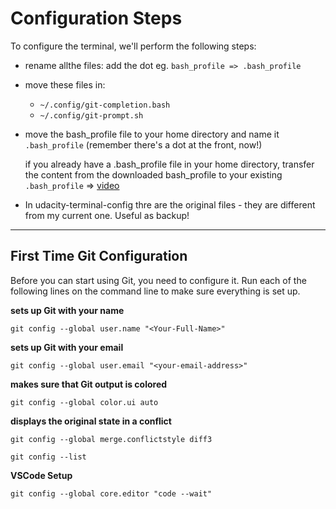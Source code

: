 # Configuration Steps

To configure the terminal, we'll perform the following steps:

- rename allthe files: add the dot eg. `bash_profile => .bash_profile`
- move these files in:

    - `~/.config/git-completion.bash`
    - `~/.config/git-prompt.sh`

- move the bash_profile file to your home directory and name it `.bash_profile` (remember there's a dot at the front, now!)
  
    if you already have a .bash_profile file in your home directory, transfer the content from the downloaded bash_profile to your existing `.bash_profile` => [video](https://youtu.be/h00n9QLfbqU)

- In udacity-terminal-config thre are the original files - they are different from my current one. Useful as backup!

---

## First Time Git Configuration

Before you can start using Git, you need to configure it. Run each of the following lines on the command line to make sure everything is set up.

**sets up Git with your name**

`git config --global user.name "<Your-Full-Name>"`

**sets up Git with your email**

`git config --global user.email "<your-email-address>"`

**makes sure that Git output is colored**

`git config --global color.ui auto`

**displays the original state in a conflict**

`git config --global merge.conflictstyle diff3`

`git config --list`

**VSCode Setup**

`git config --global core.editor "code --wait"`